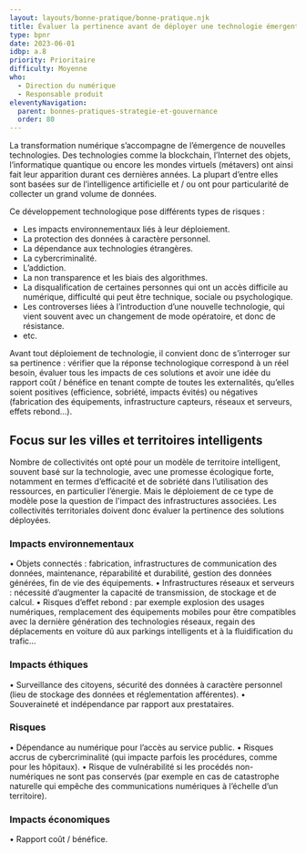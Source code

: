 ```yaml
---
layout: layouts/bonne-pratique/bonne-pratique.njk
title: Évaluer la pertinence avant de déployer une technologie émergente
type: bpnr
date: 2023-06-01
idbp: a.8
priority: Prioritaire
difficulty: Moyenne 
who:
  - Direction du numérique
  - Responsable produit
eleventyNavigation:
  parent: bonnes-pratiques-strategie-et-gouvernance
  order: 80
---
```


La transformation numérique s’accompagne de l’émergence de nouvelles technologies. Des technologies comme la blockchain, l’Internet des objets, l’informatique quantique ou encore les mondes virtuels (métavers) ont ainsi fait leur apparition durant ces dernières années. La plupart d’entre elles sont basées sur de l’intelligence artificielle et / ou ont pour particularité de collecter un grand volume de données. 

Ce développement technologique pose différents types de risques : 
-	Les impacts environnementaux liés à leur déploiement.
-	La protection des données à caractère personnel.
-	La dépendance aux technologies étrangères.
-	La cybercriminalité.
-	L’addiction.
-	La non transparence et les biais des algorithmes.
-	La disqualification de certaines personnes qui ont un accès difficile au numérique, difficulté qui peut être technique, sociale ou psychologique.
-	Les controverses liées à l’introduction d’une nouvelle technologie, qui vient souvent avec un changement de mode opératoire, et donc de résistance.
-	etc.

Avant tout déploiement de technologie, il convient donc de s’interroger sur sa pertinence : vérifier que la réponse technologique correspond à un réel besoin, évaluer tous les impacts de ces solutions et avoir une idée du rapport coût / bénéfice en tenant compte de toutes les externalités, qu’elles soient positives (efficience, sobriété, impacts évités) ou négatives (fabrication des équipements, infrastructure capteurs, réseaux et serveurs, effets rebond...).
 
## Focus sur les villes et territoires intelligents

Nombre de collectivités ont opté pour un modèle de territoire intelligent, souvent basé sur la technologie, avec une promesse écologique forte, notamment en termes d’efficacité et de sobriété dans l’utilisation des ressources, en particulier l’énergie. Mais le déploiement de ce type de modèle pose la question de l'impact des infrastructures associées. Les collectivités territoriales doivent donc évaluer la pertinence des solutions déployées. 

### Impacts environnementaux
•	Objets connectés : fabrication, infrastructures de communication des données, maintenance, réparabilité et durabilité, gestion des données générées, fin de vie des équipements. 
•	Infrastructures réseaux et serveurs : nécessité d’augmenter la capacité de transmission, de stockage et de calcul.
•	Risques d’effet rebond : par exemple explosion des usages numériques, remplacement des équipements mobiles pour être compatibles avec la dernière génération des technologies réseaux, regain des déplacements en voiture dû aux parkings intelligents et à la fluidification du trafic…

### Impacts éthiques
•	Surveillance des citoyens, sécurité des données à caractère personnel (lieu de stockage des données et réglementation afférentes).
•	Souveraineté et indépendance par rapport aux prestataires.

### Risques
•	Dépendance au numérique pour l’accès au service public.
•	Risques accrus de cybercriminalité (qui impacte parfois les procédures, comme pour les hôpitaux).
•	Risque de vulnérabilité si les procédés non-numériques ne sont pas conservés (par exemple en cas de catastrophe naturelle qui empêche des communications numériques à l’échelle d’un territoire).

### Impacts économiques
•	Rapport coût / bénéfice.
